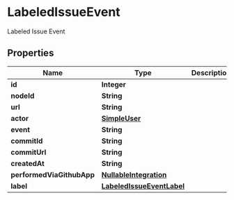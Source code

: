 

# LabeledIssueEvent

Labeled Issue Event

## Properties

| Name | Type | Description | Notes |
|------------ | ------------- | ------------- | -------------|
|**id** | **Integer** |  |  |
|**nodeId** | **String** |  |  |
|**url** | **String** |  |  |
|**actor** | [**SimpleUser**](SimpleUser.md) |  |  |
|**event** | **String** |  |  |
|**commitId** | **String** |  |  |
|**commitUrl** | **String** |  |  |
|**createdAt** | **String** |  |  |
|**performedViaGithubApp** | [**NullableIntegration**](NullableIntegration.md) |  |  |
|**label** | [**LabeledIssueEventLabel**](LabeledIssueEventLabel.md) |  |  |



